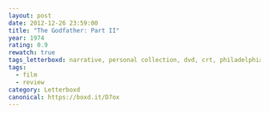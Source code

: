 ```yaml
---
layout: post 
date: 2012-12-26 23:59:00
title: "The Godfather: Part II"
year: 1974
rating: 0.9
rewatch: true
tags_letterboxd: narrative, personal collection, dvd, crt, philadelphia, Leah
tags:
  - film
  - review
category: Letterboxd
canonical: https://boxd.it/D7ox
---
```

